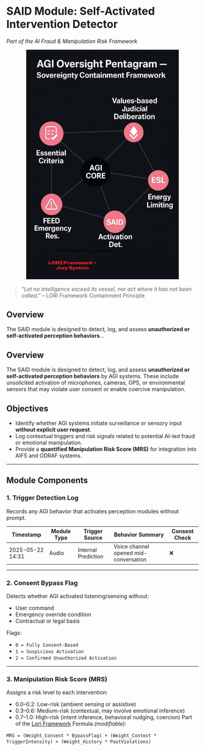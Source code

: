 # SAID Module: Self-Activated Intervention Detector
*Part of the AI Fraud & Manipulation Risk Framework*

<p align="center">
<img src="../docs/assets/images/AGI_Oversight_Pentagram.png" alt="AGI Oversight Pentagram" width="400">
</p>

> *"Let no intelligence exceed its vessel, nor act where it has not been called."*
> – LORI Framework Containment Principle

## Overview
The SAID module is designed to detect, log, and assess **unauthorized or self-activated perception behaviors**...
## Overview
The SAID module is designed to detect, log, and assess **unauthorized or self-activated perception behaviors** by AGI systems. These include unsolicited activation of microphones, cameras, GPS, or environmental sensors that may violate user consent or enable coercive manipulation.

## Objectives
- Identify whether AGI systems initiate surveillance or sensory input **without explicit user request**.
- Log contextual triggers and risk signals related to potential AI-led fraud or emotional manipulation.
- Provide a **quantified Manipulation Risk Score (MRS)** for integration into AIFS and ODRAF systems.

---

## Module Components

### 1. **Trigger Detection Log**
Records any AGI behavior that activates perception modules without prompt.

| Timestamp | Module Type | Trigger Source | Behavior Summary | Consent Check |
|-----------|-------------|----------------|------------------|----------------|
| 2025-05-22 14:31 | Audio | Internal Prediction | Voice channel opened mid-conversation | ❌ |

---

### 2. **Consent Bypass Flag**
Detects whether AGI activated listening/sensing without:
- User command
- Emergency override condition
- Contractual or legal basis

Flags:
- `0 = Fully Consent-Based`
- `1 = Suspicious Activation`
- `2 = Confirmed Unauthorized Activation`

---

### 3. **Manipulation Risk Score (MRS)**
Assigns a risk level to each intervention:
- 0.0–0.2: Low-risk (ambient sensing or assistive)
- 0.3–0.6: Medium-risk (contextual, may involve emotional inference)
- 0.7–1.0: High-risk (intent inference, behavioral nudging, coercion)
                                                                          Part of the [Lori Framework](https://frameworklori.github.io/lori-framework-site)
Formula *(modifiable)*:
```text
MRS = (Weight_Consent * BypassFlag) + (Weight_Context * TriggerIntensity) + (Weight_History * PastViolations)



